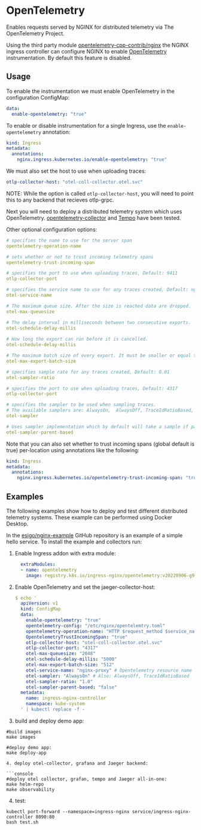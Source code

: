 # OpenTelemetry

Enables requests served by NGINX for distributed telemetry via The OpenTelemetry Project.

Using the third party module [opentelemetry-cpp-contrib/nginx](https://github.com/open-telemetry/opentelemetry-cpp-contrib/tree/main/instrumentation/nginx) the NGINX ingress controller can configure NGINX to enable [OpenTelemetry](http://opentelemetry.io) instrumentation.
By default this feature is disabled.

## Usage

To enable the instrumentation we must enable OpenTelemetry in the configuration ConfigMap:
```yaml
data:
  enable-opentelemetry: "true"
```

To enable or disable instrumentation for a single Ingress, use
the `enable-opentelemetry` annotation:
```yaml
kind: Ingress
metadata:
  annotations:
    nginx.ingress.kubernetes.io/enable-opentelemetry: "true"
```

We must also set the host to use when uploading traces:

```yaml
otlp-collector-host: "otel-coll-collector.otel.svc"
```
NOTE: While the option is called `otlp-collector-host`, you will need to point this to any backend that recieves otlp-grpc.

Next you will need to deploy a distributed telemetry system which uses OpenTelemetry.
[opentelemetry-collector](https://github.com/open-telemetry/opentelemetry-collector) and
[Tempo](https://github.com/grafana/tempo)
have been tested.

Other optional configuration options:
```yaml
# specifies the name to use for the server span
opentelemetry-operation-name

# sets whether or not to trust incoming telemetry spans
opentelemetry-trust-incoming-span

# specifies the port to use when uploading traces, Default: 9411
otlp-collector-port

# specifies the service name to use for any traces created, Default: nginx
otel-service-name

# The maximum queue size. After the size is reached data are dropped.
otel-max-queuesize

# The delay interval in milliseconds between two consecutive exports.
otel-schedule-delay-millis
        
# How long the export can run before it is cancelled.
otel-schedule-delay-millis

# The maximum batch size of every export. It must be smaller or equal to maxQueueSize.
otel-max-export-batch-size

# specifies sample rate for any traces created, Default: 0.01
otel-sampler-ratio

# specifies the port to use when uploading traces, Default: 4317
otlp-collector-port

# specifies the sampler to be used when sampling traces.
# The available samplers are: AlwaysOn,  AlwaysOff, TraceIdRatioBased, Default: AlwaysOff
otel-sampler

# Uses sampler implementation which by default will take a sample if parent Activity is sampled, Default: false
otel-sampler-parent-based
```

Note that you can also set whether to trust incoming spans (global default is true) per-location using annotations like the following:
```yaml
kind: Ingress
metadata:
  annotations:
    nginx.ingress.kubernetes.io/opentelemetry-trust-incoming-span: "true"
```

## Examples

The following examples show how to deploy and test different distributed telemetry systems. These example can be performed using Docker Desktop.

In the [esigo/nginx-example](https://github.com/esigo/nginx-example)
GitHub repository is an example of a simple hello service. To install the example and collectors run:

1. Enable Ingress addon with extra module:
    ```yaml
      extraModules:
      - name: opentelemetry
        image: registry.k8s.io/ingress-nginx/opentelemetry:v20220906-g981ce38a7@sha256:aa079daa7efd93aa830e26483a49a6343354518360929494bad1d0ad3303142e
    ```
2. Enable OpenTelemetry and set the jaeger-collector-host:
    ```yaml
    $ echo '
      apiVersion: v1
      kind: ConfigMap
      data:
        enable-opentelemetry: "true"
        opentelemetry-config: "/etc/nginx/opentelemtry.toml"
        opentelemetry-operation-name: "HTTP $request_method $service_name $uri"
        OpentelemetryTrustIncomingSpan: "true"
        otlp-collector-host: "otel-coll-collector.otel.svc"
        otlp-collector-port: "4317"
        otel-max-queuesize: "2048"
        otel-schedule-delay-millis: "5000"
        otel-max-export-batch-size: "512"
        otel-service-name: "nginx-proxy" # Opentelemetry resource name
        otel-sampler: "AlwaysOn" # Also: AlwaysOff, TraceIdRatioBased
        otel-sampler-ratio: "1.0"
        otel-sampler-parent-based: "false"
      metadata:
        name: ingress-nginx-controller
        namespace: kube-system
      ' | kubectl replace -f -
    ```

3. build and deploy demo app:

```console
#build images
make images

#deploy demo app:
make deploy-app

4. deploy otel-collector, grafana and Jaeger backend:

```console
#deploy otel collector, grafan, tempo and Jaeger all-in-one:
make helm-repo
make observability
```

4. test:

```console
kubectl port-forward --namespace=ingress-nginx service/ingress-nginx-controller 8090:80
bash test.sh
```
